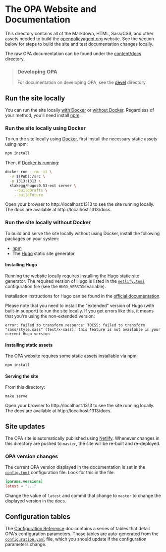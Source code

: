 # The OPA Website and Documentation

This directory contains all of the Markdown, HTML, Sass/CSS, and other assets needed
to build the [openpolicyagent.org](https://openpolicyagent.org) website. See the
section below for steps to build the site and test documentation changes
locally.

The raw OPA documentation can be found under the [content/docs](./content/docs)
directory.

> ### Developing OPA
> For documentation on developing OPA, see the [devel](./devel) directory.

## Run the site locally

You can run the site locally [with Docker](#run-the-site-locally-using-docker) or
[without Docker](#run-the-site-locally-without-docker). Regardless of your method,
you'll need install [npm](https://www.npmjs.com/get-npm).

### Run the site locally using Docker

To run the site locally using [Docker](https://docker.com), first install the
necessary static assets using npm:

```bash
npm install
```

Then, if [Docker is running](https://docs.docker.com/get-started/):

```bash
docker run --rm -it \
  -v $(PWD):/src \
  -p 1313:1313 \
  klakegg/hugo:0.53-ext server \
    --buildDrafts \
    --buildFuture
```

Open your browser to http://localhost:1313 to see the site running locally. The docs
are available at http://localhost:1313/docs.

### Run the site locally without Docker

To build and serve the site locally without using Docker, install the following packages
on your system:

- [npm](https://npmjs.org)
- The [Hugo](#installing-hugo) static site generator

#### Installing Hugo

Running the website locally requires installing the [Hugo](https://gohugo.io) static
site generator. The required version of Hugo is listed in the
[`netlify.toml`](./netlify.toml) configuration file (see the `HUGO_VERSION` variable).

Installation instructions for Hugo can be found in the [official
documentation](https://gohugo.io/getting-started/installing/).

Please note that you need to install the "extended" version of Hugo (with built-in
support) to run the site locally. If you get errors like this, it means that you're
using the non-extended version:

```
error: failed to transform resource: TOCSS: failed to transform "sass/style.sass" (text/x-sass): this feature is not available in your current Hugo version
```

#### Installing static assets

The OPA website requires some static assets installable via npm:

```bash
npm install
```

#### Serving the site

From this directory:

```shell
make serve
```

Open your browser to http://localhost:1313 to see the site running locally. The docs
are available at http://localhost:1313/docs.

## Site updates

The OPA site is automatically published using [Netlify](https://netlify.com). Whenever
changes in this directory are pushed to `master`, the site will be re-built and
re-deployed.

### OPA version changes

The current OPA version displayed in the documentation is set in the
[`config.toml`](./config.toml) configuration file. Look for this in the file:

```toml
[params.versions]
latest = "..."
```

Change the value of `latest` and commit that change to `master` to change the displayed
version in the docs.

## Configuration tables

The [Configuration Reference](https://openpolicyagent.org/docs/configuration) doc contains
a series of tables that detail OPA's configuration parameters. Those tables are
auto-generated from the [`configuration.yaml`](./data/configuration.yaml) file, which you
should update if the configuration parameters change.